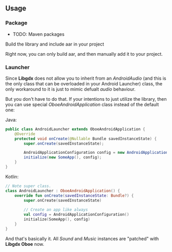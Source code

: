 ## Usage

### Package

- TODO: Maven packages

Build the library and include aar in your project

Right now, you can only build aar, and then manually add it to your project.

### Launcher

Since **Libgdx** does not allow you to inherit from an *AndroidAudio* (and this is the only class that can be overloaded in your Android Launcher) class, the only workaround to it is just to mimic defualt *audio* behaviour.

But you don't have to do that. If your intentions to just utilize the library, then you can use special *OboeAndroidApplication* class instead of the default one:

Java:
```java
public class AndroidLauncher extends OboeAndroidApplication {
    @Override
    protected void onCreate(@Nullable Bundle savedInstanceState) {
        super.onCreate(savedInstanceState);

        AndroidApplicationConfiguration config = new AndroidApplicationConfiguration();
        initialize(new SomeApp(), config);
    }
}
```

Kotlin:
```kotlin
// Note super class.
class AndroidLauncher : OboeAndroidApplication() {
    override fun onCreate(savedInstanceState: Bundle?) {
        super.onCreate(savedInstanceState)
        
        // Create an app like always
        val config = AndroidApplicationConfiguration()
        initialize(SomeApp(), config)
    }
}
```

And that's basically it. All *Sound* and *Music* instances are "patched" with **Libgdx Oboe** now.
